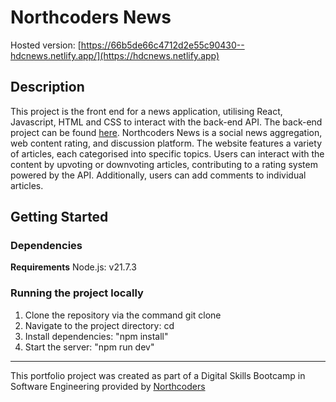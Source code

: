# Northcoders News

Hosted version: [https://66b5de66c4712d2e55c90430--hdcnews.netlify.app/](https://hdcnews.netlify.app)

## Description

This project is the front end for a news application, utilising React, Javascript, HTML and CSS to interact with the back-end API. The back-end project can be found [here]([url](https://github.com/hannahchapman79/be-nc-news)). Northcoders News is a social news aggregation, web content rating, and discussion platform. The website features a variety of articles, each categorised into specific topics. Users can interact with the content by upvoting or downvoting articles, contributing to a rating system powered by the API. Additionally, users can add comments to individual articles. 

## Getting Started

### Dependencies

**Requirements**
Node.js: v21.7.3

### Running the project locally

1. Clone the repository via the command git clone <repo-url>
2. Navigate to the project directory: cd <project-directory>
2. Install dependencies: "npm install"
3. Start the server: "npm run dev"

--- 

This portfolio project was created as part of a Digital Skills Bootcamp in Software Engineering provided by [Northcoders](https://northcoders.com/)
